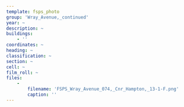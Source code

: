 ```yaml
---
template: fsps_photo
group: 'Wray_Avenue,_continued'
year: ~
description: ~
buildings:
    - ''
coordinates: ~
heading: ~
classification: ~
section: ~
cell: ~
film_roll: ~
files:
    -
        filename: 'FSPS_Wray_Avenue_074,_Cnr_Hampton,_13-1-F.png'
        caption: ''
---
```

